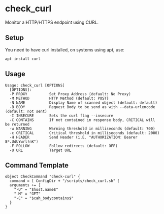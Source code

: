 # check_curl
Monitor a HTTP/HTTPS endpoint using CURL.

## Setup
You need to have curl installed, on systems using apt, use:
```
apt install curl
```

## Usage
```
Usage: check_curl [OPTIONS]
  [OPTIONS]:
  -P PROXY          Set Proxy Address (default: No Proxy)
  -M METHOD         HTTP Method (default: POST)
  -N NAME           Display Name of scanned object (default: default)
  -B BODY           Request Body to be send as with --data-urlencode (default: not sent)
  -I INSECURE       Sets the curl flag --insecure
  -C CONTAINS       If not contained in response body, CRITICAL will be returned
  -w WARNING        Warning threshold in milliseconds (default: 700)
  -c CRITICAL       Critical threshold in milliseconds (default: 2000)
  -H HEADER         Send Header (i.E. "AUTHORIZATION: Bearer 8*.UdUYwrl!nK")
  -F FOLLOW         Follow redirects (default: OFF)
  -U URL            Target URL
```

## Command Template
```
object CheckCommand "check-curl" {
  command = [ ConfigDir + "/scripts/check_curl.sh" ]
  arguments += {
    "-U" = "$host.name$"
    "-M" = "GET"
    "-C" = "$cah_bodycontains$"
  }
}
```
